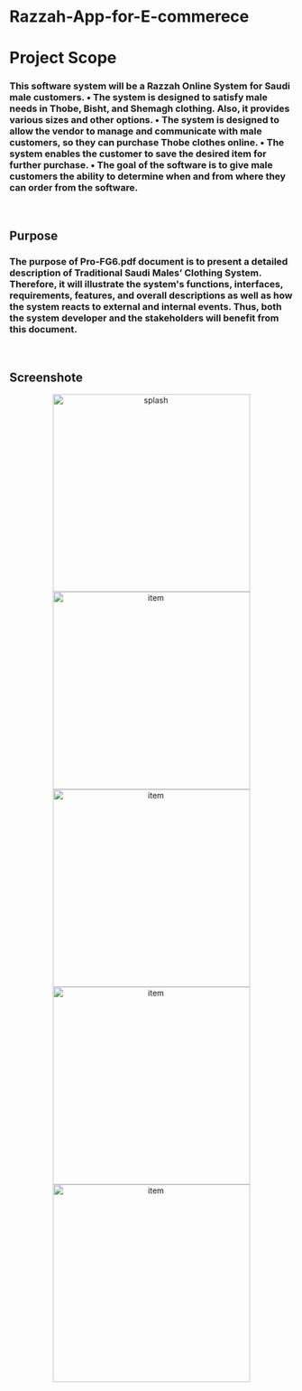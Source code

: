 # Razzah-App-for-E-commerece
# Project Scope
 <h3>This software system will be a Razzah Online System for Saudi male customers. 
•	The system is designed to satisfy male needs in Thobe, Bisht, and Shemagh clothing. Also, it provides various sizes and other options.
•	The system is designed to allow the vendor to manage and communicate with male customers, so they can purchase Thobe clothes online.
•	The system enables the customer to save the desired item for further purchase.
•	The goal of the software is to give male customers the ability to determine when and from where they can order from the software.
</h3>
<br>
<h2> Purpose </h2>
<h3>The purpose of Pro-FG6.pdf document is to present a detailed description of Traditional Saudi Males’ Clothing System. Therefore, it will illustrate the system's functions, interfaces, requirements, features, and overall descriptions as well as how the system reacts to external and internal events. Thus, both the system developer and the stakeholders will benefit from this document.</h3>

<br>
<h2> Screenshote </h2>

<p align="center">
  <img src="https://user-images.githubusercontent.com/70031377/219049142-2cd5ebf2-d6d3-4739-a5c0-a0272ce38882.png" width="350" title="splash">
  <img src="https://user-images.githubusercontent.com/70031377/219049281-f78dce63-b2db-4396-881c-b30fbfbc65c8.png" width="350" alt="item  ">
  <img src="https://user-images.githubusercontent.com/70031377/219050947-a3084540-57f5-44ab-8d8d-b36db588832f.png" width="350" alt="item  ">
  <img src="(https://user-images.githubusercontent.com/70031377/219050991-ada9bde2-f2a2-4bda-89c2-a6711a8a1d5c.png" width="350" alt="item  ">
    <img src="https://user-images.githubusercontent.com/70031377/219051020-a155b768-bf4d-44d3-a4ce-009d83d055b9.png" width="350" alt="item  ">


</p>


